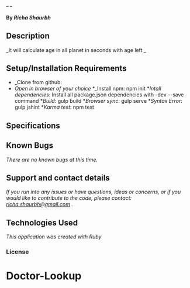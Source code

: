 # 

#### _ _

#### By _**Richa Shaurbh**_

## Description

_It will calculate age in all planet in seconds with age left _

## Setup/Installation Requirements

* _Clone from github:
* _Open in browser of your choice_
*_Install npm: npm init
*_Intall dependencies_: Install all package.json dependencies with -dev --save command
*_Build_: gulp build
*_Browser sync_: gulp serve
*_Syntax Error_: gulp jshint
*_Karma test_: npm test

## Specifications


## Known Bugs

_There are no known bugs at this time._

## Support and contact details

_If you run into any issues or have questions, ideas or concerns, or if you would like to contribute to the code, please contact: richa.shaurbh@gmail.com ._

## Technologies Used

_This application was created with Ruby_

### License
# Doctor-Lookup
